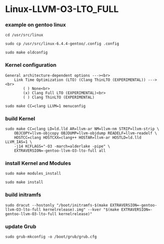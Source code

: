 # Linux-LLVM-O3-LTO_FULL

### example on gentoo linux

```
cd /usr/src/linux
```

```
sudo cp /usr/src/linux-6.4.4-gentoo/.config .config
```

```
sudo make oldconfig
```

### Kernel configuration
```
General architecture-dependent options ---><br>
    Link Time Optimization (LTO) (Clang ThinLTO (EXPERIMENTAL)) ---><br>
        ( ) None<br>
        (x) Clang Full LTO (EXPERIMENTAL)<br>
        ( ) Clang ThinLTO (EXPERIMENTAL)
```   
```
sudo make CC=clang LLVM=1 menuconfig
```

### build Kernel
```
sudo make CC=clang LD=ld.lld AR=llvm-ar NM=llvm-nm STRIP=llvm-strip \
    OBJCOPY=llvm-objcopy OBJDUMP=llvm-objdump READELF=llvm-readelf \
    HOSTCC=clang HOSTCXX=clang++ HOSTAR=llvm-ar HOSTLD=ld.lld LLVM_IAS=1 \
    -j14 KCFLAGS="-O3 -march=alderlake -pipe" \
    EXTRAVERSION=-gentoo-llvm-O3-lto-full all
```

### install Kernel and Modules
```
sudo make modules_install
```
```
sudo make install
```

### build initramfs
```
sudo dracut --hostonly "/boot/initramfs-$(make EXTRAVERSION=-gentoo-llvm-O3-lto-full kernelrelease).img" --kver "$(make EXTRAVERSION=-gentoo-llvm-O3-lto-full kernelrelease)"
```

### update Grub
```
sudo grub-mkconfig -o /boot/grub/grub.cfg
```
